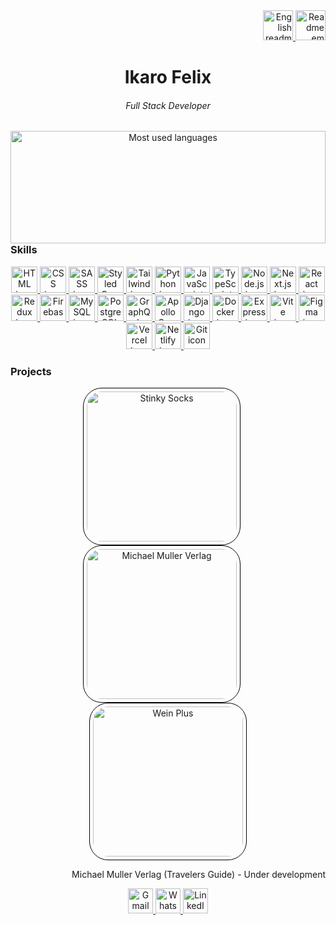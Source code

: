 <div align="right">
  <a href="https://github.com/ikarofelix/ikarofelix/blob/main/readme-en.md">
   <img width=48 src="https://flagcdn.com/128x96/us.png" alt="English readme" title="English readme" />
  </a>
  <a href="https://github.com/ikarofelix/ikarofelix/blob/main/README.md">
   <img width=48 src="https://flagcdn.com/128x96/br.png" alt="Readme em português" title="Readme em português" />
  </a>
</div>

<div align="center">
  <h1>Ikaro Felix</h1>
  <h6>Full Stack Developer</h6>
</div>


<div align="center">
     <a href="https://github.com/ikarofelix">
        <img width="100%" height="180em" src="https://github-readme-stats.vercel.app/api/top-langs/?username=ikarofelix&layout=compact&theme=dark"
        alt="Most used languages" align="right">
    </a>
</div>

<h3>Skills</h3>
<div align="center">  
<a href="https://developer.mozilla.org/en-US/docs/Web/HTML">
  <img width=42 height=42 src="https://skillicons.dev/icons?i=html" alt="HTML icon" title="HTML" />
</a>

<a href="https://developer.mozilla.org/en-US/docs/Web/CSS">
  <img width=42 height=42 src="https://skillicons.dev/icons?i=css" alt="CSS icon" title="CSS" />
</a>

<a href="https://sass-lang.com/">
  <img width=42 height=42 src="https://skillicons.dev/icons?i=sass" alt="SASS icon" title="SASS" />
</a>

<a href="https://styled-components.com/">
  <img width=42 height=42 src="https://skillicons.dev/icons?i=styledcomponents" alt="Styled Components icon" title="Styled Components" />
</a>

<a href="https://tailwindcss.com/">
  <img width=42 height=42 src="https://skillicons.dev/icons?i=tailwind" alt="Tailwind icon" title="Tailwind" />
</a>

<a href="https://www.python.org/">
  <img width=42 height=42 src="https://skillicons.dev/icons?i=python" alt="Python icon" title="Python" />
</a>

<a href="https://developer.mozilla.org/en-US/docs/Web/JavaScript">
  <img width=42 height=42 src="https://skillicons.dev/icons?i=javascript" alt="JavaScript icon" title="JavaScript" />
</a>

<a href="https://www.typescriptlang.org/">
  <img width=42 height=42 src="https://skillicons.dev/icons?i=typescript" alt="TypeScript icon" title="TypeScript" />
</a>

<a href="https://nodejs.org/">
  <img width=42 height=42 src="https://skillicons.dev/icons?i=nodejs" alt="Node.js icon" title="Node.js" />
</a>

<a href="https://nextjs.org/">
  <img width=42 height=42 src="https://skillicons.dev/icons?i=nextjs" alt="Next.js icon" title="Next.js" />
</a>

<a href="https://reactjs.org/">
  <img width=42 height=42 src="https://skillicons.dev/icons?i=react" alt="React icon" title="React" />
</a>

<a href="https://redux.js.org/">
  <img width=42 height=42 src="https://skillicons.dev/icons?i=redux" alt="Redux icon" title="Redux" />
</a>

<a href="https://firebase.google.com/">
  <img width=42 height=42 src="https://skillicons.dev/icons?i=firebase" alt="Firebase icon" title="Firebase" />
</a>

<a href="https://www.mysql.com/">
  <img width=42 height=42 src="https://skillicons.dev/icons?i=mysql" alt="MySQL icon" title="MySQL" />
</a>

<a href="https://www.postgresql.org/">
  <img width=42 height=42 src="https://skillicons.dev/icons?i=postgresql" alt="PostgreSQL icon" title="PostgreSQL" />
</a>

<a href="https://graphql.org/">
  <img width=42 height=42 src="https://skillicons.dev/icons?i=graphql" alt="GraphQL icon" title="GraphQL" />
</a>

<a href="https://www.apollographql.com/">
  <img width=42 height=42 src="https://skillicons.dev/icons?i=apollo" alt="Apollo GraphQL icon" title="Apollo GraphQL" />
</a>

<a href="https://www.djangoproject.com/">
  <img width=42 height=42 src="https://skillicons.dev/icons?i=django" alt="Django icon" title="Django" />
</a>

<a href="https://www.docker.com/">
  <img width=42 height=42 src="https://skillicons.dev/icons?i=docker" alt="Docker icon" title="Docker" />
</a>

<a href="https://expressjs.com/">
  <img width=42 height=42 src="https://skillicons.dev/icons?i=express" alt="Express icon" title="Express" />
</a>

<a href="https://vitejs.dev/">
  <img width=42 height=42 src="https://skillicons.dev/icons?i=vite" alt="Vite icon" title="Vite" />
</a>

<a href="https://www.figma.com/">
  <img width=42 height=42 src="https://skillicons.dev/icons?i=figma" alt="Figma icon" title="Figma" />
</a>

<a href="https://vercel.com/">
  <img width=42 height=42 src="https://skillicons.dev/icons?i=vercel" alt="Vercel icon" title="Vercel" />
</a>

<a href="https://www.netlify.com/">
  <img width=42 height=42 src="https://skillicons.dev/icons?i=netlify" alt="Netlify icon" title="Netlify" />
</a>

<a href="https://git-scm.com/">
  <img width=42 height=42 src="https://skillicons.dev/icons?i=git" alt="Git icon" title="Git" />
</a>
</div>

<h3>Projects</h3>
<div align="center">
  
  <a href="https://www.stinkysocks.net/">
    <img src="https://www.stinkysocks.net/assets/sshockey-circle-blue-296x300.png" alt="Stinky Socks" style="border: 1px solid #000; padding: 5px; width: 240px; height: 240px; border-radius: 30px; margin-right: 20px;">
  </a>

  <a href="https://www.michael-mueller-verlag.de/de/shop/">
    <img src="https://www.michael-mueller-verlag.de/_next/image/?url=https%3A%2F%2Fwww.michael-mueller-verlag.de%2Fcdn%2Fassets%2F8257cbd1-1d44-4c92-bc88-6aae8e940ceb%3F&w=750&q=75" alt="Michael Muller Verlag" style="border: 1px solid #000; padding: 5px; width: 240px; height: 240px; border-radius: 30px; margin-right: 20px;">
  </a>

  <a href="https://places.wein.plus/en">
    <img src="https://play-lh.googleusercontent.com/wme9LZKsA1IO1Iq2u13mspsYPuvi730fS5ila9p9KxSFEIhue79jlKBbgNqjQO2z53tK" alt="Wein Plus" style="border: 1px solid #000; padding: 5px; width: 240px; height: 240px; border-radius: 30px;">
  </a>

  <p style="text-align: right;">Michael Muller Verlag (Travelers Guide) - Under development</p>

</div>

<div align="center">
  <a href="mailto:ikaroisdm@gmail.com">
    <img width=40 height=40 src="https://static.vecteezy.com/system/resources/previews/016/716/465/non_2x/gmail-icon-free-png.png" alt="Gmail icon" title="Gmail"/>
  </a>
  <a href="https://api.whatsapp.com/send/?phone=%2B5531998056550&text=Hey,%20saw%20your%20GitHub&type=phone_number&app_absent=0">
    <img width=40 height=40 src="https://cdn2.iconfinder.com/data/icons/social-messaging-ui-color-shapes-2-free/128/social-whatsapp-circle-512.png" alt="WhatsApp icon" title="WhatsApp"/>
  </a>
  <a href="https://www.linkedin.com/in/ikarofelix">
    <img width=40 height=40 src="https://upload.wikimedia.org/wikipedia/commons/thumb/f/f8/LinkedIn_icon_circle.svg/1200px-LinkedIn_icon_circle.svg.png" alt="LinkedIn icon" title="LinkedIn"/>
  </a>
</div>
